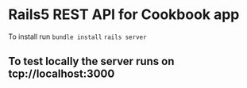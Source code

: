 # Rails5 REST API for Cookbook app

To install run
`bundle install`
`rails server`

## To test locally the server runs on tcp://localhost:3000
